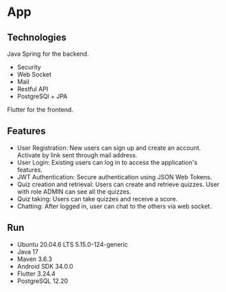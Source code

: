 # App

## Technologies
Java Spring for the backend.

- Security
- Web Socket
- Mail
- Restful API
- PostgreSQl + JPA

Flutter for the frontend.

## Features

- User Registration: New users can sign up and create an account. Activate by link sent through mail address.
- User Login: Existing users can log in to access the application's features.
- JWT Authentication: Secure authentication using JSON Web Tokens.
- Quiz creation and retrieval: Users can create and retrieve quizzes. User with role ADMIN can see all the quizzes.
- Quiz taking: Users can take quizzes and receive a score.
- Chatting: After logged in, user can chat to the others via web socket.

## Run

- Ubuntu 20.04.6 LTS 5.15.0-124-generic
- Java 17 
- Maven 3.6.3
- Android SDK 34.0.0
- Flutter 3.24.4
- PostgreSQL 12.20
